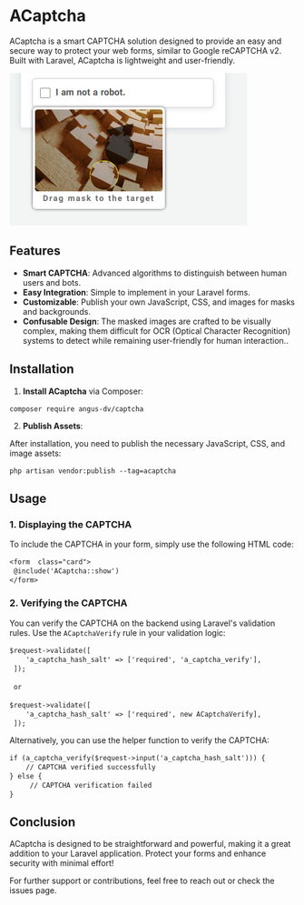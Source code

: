 # ACaptcha

ACaptcha is a smart CAPTCHA solution designed to provide an easy and secure way to protect your web forms, similar to Google reCAPTCHA v2. Built with Laravel, ACaptcha is lightweight and user-friendly.

![show](./docs/img.png)

## Features

-   **Smart CAPTCHA**: Advanced algorithms to distinguish between human users and bots.
-   **Easy Integration**: Simple to implement in your Laravel forms.
-   **Customizable**: Publish your own JavaScript, CSS, and images for masks and backgrounds.
-   **Confusable Design**: The masked images are crafted to be visually complex, making them difficult for OCR (Optical Character Recognition) systems to detect while remaining user-friendly for human interaction..

## Installation

1.  **Install ACaptcha** via Composer:
```
composer require angus-dv/captcha
```

2. **Publish Assets**:

After installation, you need to publish the necessary JavaScript, CSS, and image assets:

    php artisan vendor:publish --tag=acaptcha

## Usage

### 1. Displaying the CAPTCHA

To include the CAPTCHA in your form, simply use the following HTML code:

    <form  class="card"> 
     @include('ACaptcha::show')
    </form>

### 2. Verifying the CAPTCHA

You can verify the CAPTCHA on the backend using Laravel's validation rules. Use the `ACaptchaVerify` rule in your validation logic:
```
$request->validate([ 
	'a_captcha_hash_salt' => ['required', 'a_captcha_verify'],
 ]);
 
 or
 
$request->validate([ 
	'a_captcha_hash_salt' => ['required', new ACaptchaVerify],
 ]);
```
Alternatively, you can use the helper function to verify the CAPTCHA:
```
if (a_captcha_verify($request->input('a_captcha_hash_salt'))) { 
	// CAPTCHA verified successfully 
} else { 
	 // CAPTCHA verification failed 
}
```



## Conclusion

ACaptcha is designed to be straightforward and powerful, making it a great addition to your Laravel application. Protect your forms and enhance security with minimal effort!

For further support or contributions, feel free to reach out or check the issues page.

